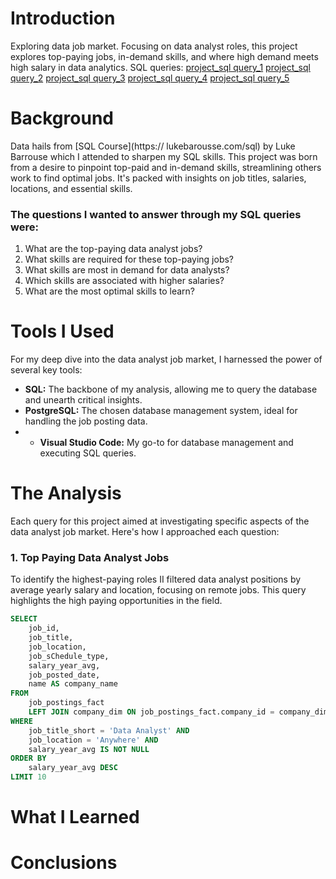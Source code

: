 # Introduction
Exploring data job market. Focusing on data analyst roles, this project explores top-paying jobs, in-demand skills, and where high demand meets high salary in data analytics.
SQL queries: 
[project_sql query_1](1_top_paying_jobs.sql)
[project_sql query_2](2_top_paying_jobs_skills.sql)
[project_sql query_3](3_top_demanded_skills.sql)
[project_sql query_4](4_top_paying_skills.sql)
[project_sql query_5](5_optimal_skills.sql)
# Background
Data hails from [SQL Course](https:// lukebarousse.com/sql) by Luke Barrouse which I attended to sharpen my SQL skills.
This project was born from a desire to pinpoint top-paid and in-demand skills, streamlining others work to find optimal jobs.
It's packed with insights on job titles, salaries, locations, and essential skills.
### The questions I wanted to answer through my SQL queries were:
1. What are the top-paying data analyst jobs?
2. What skills are required for these top-paying jobs?
3. What skills are most in demand for data analysts?
4. Which skills are associated with higher salaries?
5. What are the most optimal skills to learn?
# Tools I Used
For my deep dive into the data analyst job market, I harnessed the power of several key tools:
- **SQL:** The backbone of my analysis, allowing me to query the database and unearth critical
insights.
- **PostgreSQL:** The chosen database management system, ideal for handling the job posting data.
- - **Visual Studio Code:** My go-to for database management and executing SQL queries.
# The Analysis
Each query for this project aimed at investigating specific aspects of the data analyst job market.
Here's how I approached each question:
### 1. Top Paying Data Analyst Jobs
To identify the highest-paying roles II filtered data analyst positions by average yearly salary and location, focusing on remote jobs. This query highlights the high paying opportunities in the field.
```sql
SELECT
    job_id,
    job_title,
    job_location,
    job_sChedule_type,
    salary_year_avg,
    job_posted_date,
    name AS company_name
FROM
    job_postings_fact
    LEFT JOIN company_dim ON job_postings_fact.company_id = company_dim.company_id
WHERE
    job_title_short = 'Data Analyst' AND
    job_location = 'Anywhere' AND
    salary_year_avg IS NOT NULL
ORDER BY
    salary_year_avg DESC
LIMIT 10
```
# What I Learned
# Conclusions
